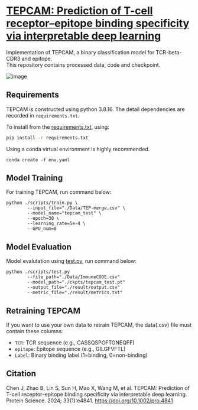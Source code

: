 # [TEPCAM: Prediction of T-cell receptor–epitope binding specificity via interpretable deep learning](https://doi.org/10.1002/pro.4841)


Implementation of TEPCAM, a binary classification model for TCR-beta-CDR3 and epitope.     
This repository contains processed data, code and checkpoint.

![image](pics/model.png)

## Requirements
TEPCAM is constructed using python 3.8.16. The detail dependencies are recorded in `requirements.txt`.    

To install from the [requirements.txt](requirements.txt), using:     

```bash
pip install -r requirements.txt
```   

Using a conda virtual environment is highly recommended.

``` console
conda create -f env.yaml
```

## Model Training
For training TEPCAM, run command below:
```commandline
python ./scripts/train.py \
        --input_file="./Data/TEP-merge.csv" \
        --model_name="tepcam_test" \
        --epoch=30 \
        --learning_rate=5e-4 \
        --GPU_num=0
```
## Model Evaluation
Model evalutation using [test.py](./scripts/test.py), run command below:
```commandline
python ./scripts/test.py 
        --file_path="./Data/ImmuneCODE.csv" 
        --model_path="./ckpts/tepcam_test.pt" 
        --output_file="./result/output.csv" 
        --metric_file="./result/metrics.txt"
```

## Retraining TEPCAM

If you want to use your own data to retrain TEPCAM, the data(.csv) file must contain these columns:

* `TCR`: TCR sequence (e.g., CASSQSPGFTGNEQFF)
* `epitope`: Epitope sequence (e.g., GILGFVFTL)
* `Label`: Binary binding label (1=binding, 0=non-binding)


## Citation
Chen J, Zhao B, Lin S, Sun H, Mao X, Wang M, et al. TEPCAM: Prediction of T-cell receptor–epitope binding specificity via interpretable deep learning. Protein Science. 2024; 33(1):e4841. https://doi.org/10.1002/pro.4841
